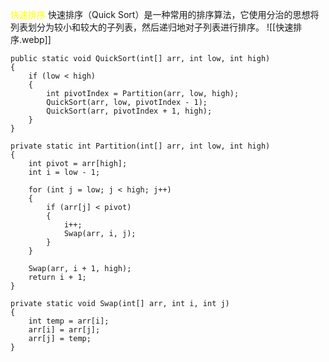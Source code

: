 <span style="color:yellow; ">快速排序</span>
快速排序（Quick Sort）是一种常用的排序算法，它使用分治的思想将列表划分为较小和较大的子列表，然后递归地对子列表进行排序。
![[快速排序.webp]]
```
public static void QuickSort(int[] arr, int low, int high)
{
    if (low < high)
    {
        int pivotIndex = Partition(arr, low, high);
        QuickSort(arr, low, pivotIndex - 1);
        QuickSort(arr, pivotIndex + 1, high);
    }
}

private static int Partition(int[] arr, int low, int high)
{
    int pivot = arr[high];
    int i = low - 1;

    for (int j = low; j < high; j++)
    {
        if (arr[j] < pivot)
        {
            i++;
            Swap(arr, i, j);
        }
    }

    Swap(arr, i + 1, high);
    return i + 1;
}

private static void Swap(int[] arr, int i, int j)
{
    int temp = arr[i];
    arr[i] = arr[j];
    arr[j] = temp;
}
```
